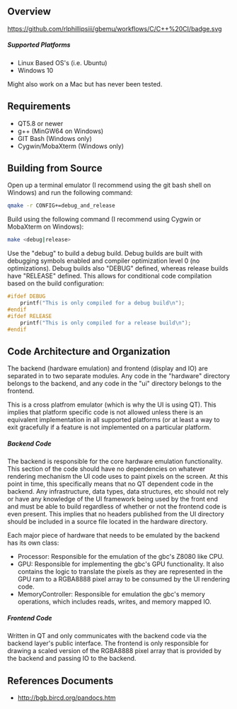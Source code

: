 ## Overview
https://github.com/rlphillipsiii/gbemu/workflows/C/C++%20CI/badge.svg

##### Supported Platforms
* Linux Based OS's (i.e. Ubuntu)
* Windows 10

Might also work on a Mac but has never been tested.

## Requirements
* QT5.8 or newer
* g++ (MinGW64 on Windows)
* GIT Bash (Windows only)
* Cygwin/MobaXterm (Windows only)

## Building from Source
Open up a terminal emulator (I recommend using the git bash shell on Windows) and run the following command:
```sh
qmake -r CONFIG+=debug_and_release
```

Build using the following command (I recommend using Cygwin or MobaXterm on Windows):
```sh
make <debug|release>
```

Use the "debug" to build a debug build.  Debug builds are built with debugging symbols enabled and compiler optimization level 0 (no optimizations).  Debug builds also "DEBUG" defined, whereas release builds have "RELEASE" defined.  This allows for conditional code compilation based on the build configuration:
```c++
#ifdef DEBUG
    printf("This is only compiled for a debug build\n");
#endif
#ifdef RELEASE
    printf("This is only compiled for a release build\n");
#endif
```

## Code Architecture and Organization
The backend (hardware emulation) and frontend (display and IO) are separated in to two separate modules.  Any code in the "hardware" directory belongs to the backend, and any code in the "ui" directory belongs to the frontend.

This is a cross platfrom emulator (which is why the UI is using QT).  This implies that platform specific code is not allowed unless there is an equivalent implementation in all supported platforms (or at least a way to exit gracefully if a feature is not implemented on a particular platform.

##### Backend Code
The backend is responsible for the core hardware emulation functionality.  This section of the code should have no dependencies on whatever rendering mechanism the UI code uses to paint pixels on the screen.  At this point in time, this specifically means that no QT dependent code in the backend.  Any infrastructure, data types, data structures, etc should not rely or have any knowledge of the UI framework being used by the front end and must be able to build regardless of whether or not the frontend code is even present.  This implies that no headers published from the UI directory should be included in a source file located in the hardware directory.

Each major piece of hardware that needs to be emulated by the backend has its own class:
* Processor: Responsible for the emulation of the gbc's Z8080 like CPU.
* GPU: Responsible for implementing the gbc's GPU functionality.  It also contains the logic to translate the pixels as they are represented in the GPU ram to a RGBA8888 pixel array to be consumed by the UI rendering code.
* MemoryController: Responsible for emulation the gbc's memory operations, which includes reads, writes, and memory mapped IO.

##### Frontend Code
Written in QT and only communicates with the backend code via the backend layer's public interface.  The frontend is only responsible for drawing a scaled version of the RGBA8888 pixel array that is provided by the backend and passing IO to the backend.

## References Documents
* http://bgb.bircd.org/pandocs.htm
